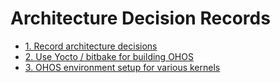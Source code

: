 <!--
SPDX-FileCopyrightText: Huawei Inc.

SPDX-License-Identifier: Apache-2.0
-->

# Architecture Decision Records

* [1. Record architecture decisions](0001-record-architecture-decisions.md)
* [2. Use Yocto / bitbake for building OHOS](0002-use-yocto-bitbake-for-building-ohos.md)
* [3. OHOS environment setup for various kernels](0003-ohos-environment-setup-for-various-kernels.md)
